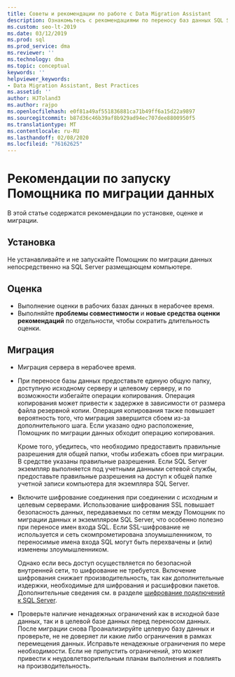 ```yaml
---
title: Советы и рекомендации по работе с Data Migration Assistant
description: Ознакомьтесь с рекомендациями по переносу баз данных SQL Server с помощью Помощник по миграции данных
ms.custom: seo-lt-2019
ms.date: 03/12/2019
ms.prod: sql
ms.prod_service: dma
ms.reviewer: ''
ms.technology: dma
ms.topic: conceptual
keywords: ''
helpviewer_keywords:
- Data Migration Assistant, Best Practices
ms.assetid: ''
author: HJToland3
ms.author: rajpo
ms.openlocfilehash: e0f81a49af551836881ca71b49ff6a15d22a9897
ms.sourcegitcommit: b87d36c46b39af8b929ad94ec707dee8800950f5
ms.translationtype: MT
ms.contentlocale: ru-RU
ms.lasthandoff: 02/08/2020
ms.locfileid: "76162625"
---
```

# <a name="best-practices-for-running-data-migration-assistant"></a>Рекомендации по запуску Помощника по миграции данных
В этой статье содержатся рекомендации по установке, оценке и миграции.

## <a name="installation"></a>Установка
Не устанавливайте и не запускайте Помощник по миграции данных непосредственно на SQL Server размещающем компьютере.

## <a name="assessment"></a>Оценка
- Выполнение оценки в рабочих базах данных в нерабочее время.
- Выполняйте **проблемы совместимости** и **новые средства оценки рекомендаций** по отдельности, чтобы сократить длительность оценки.

## <a name="migration"></a>Миграция
- Миграция сервера в нерабочее время.

- При переносе базы данных предоставьте единую общую папку, доступную исходному серверу и целевому серверу, и по возможности избегайте операции копирования. Операция копирования может привести к задержке в зависимости от размера файла резервной копии. Операция копирования также повышает вероятность того, что миграция завершится сбоем из-за дополнительного шага. Если указано одно расположение, Помощник по миграции данных обходит операцию копирования.
 
    Кроме того, убедитесь, что необходимо предоставить правильные разрешения для общей папки, чтобы избежать сбоев при миграции. В средстве указаны правильные разрешения. Если SQL Server экземпляр выполняется под учетными данными сетевой службы, предоставьте правильные разрешения на доступ к общей папке учетной записи компьютера для экземпляра SQL Server.

- Включите шифрование соединения при соединении с исходным и целевым серверами. Использование шифрования SSL повышает безопасность данных, передаваемых по сетям между Помощник по миграции данных и экземпляром SQL Server, что особенно полезно при переносе имен входа SQL. Если SSL-шифрование не используется и сеть скомпрометирована злоумышленником, то переносимые имена входа SQL могут быть перехвачены и (или) изменены злоумышленником.

    Однако если весь доступ осуществляется по безопасной внутренней сети, то шифрование не требуется. Включение шифрования снижает производительность, так как дополнительные издержки, необходимые для шифрования и расшифровки пакетов. Дополнительные сведения см. в разделе [шифрование подключений к SQL Server](https://go.microsoft.com/fwlink/?linkid=832513).
    
- Проверьте наличие ненадежных ограничений как в исходной базе данных, так и в целевой базе данных перед переносом данных. После миграции снова Проанализируйте целевую базу данных и проверьте, не не доверяет ли какие либо ограничения в рамках перемещения данных. Исправьте ненадежные ограничения по мере необходимости. Если не припустить ограничений, это может привести к неудовлетворительным планам выполнения и повлиять на производительность.
